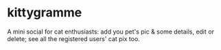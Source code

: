 # kittygramme
A mini social for cat enthusiasts: add you pet's pic &amp; some details, edit or delete; see all the registered users' cat pix too.
